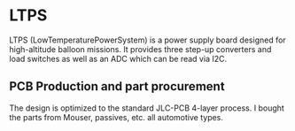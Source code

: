 # LTPS
LTPS (LowTemperaturePowerSystem) is a power supply board designed for high-altitude balloon missions.
It provides three step-up converters and load switches as well as an ADC which can be read via I2C.

## PCB Production and part procurement  
The design is optimized to the standard JLC-PCB 4-layer process.
I bought the parts from Mouser, passives, etc. all automotive types.



